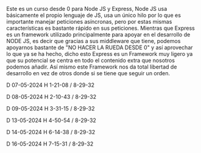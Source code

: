 Este es un curso desde 0 para Node JS y Express, Node JS usa básicamente el propio lenguaje de JS, usa un único hilo por lo que es importante manejar peticiones asíncronas, pero por estas mismas características es bastante rápido en sus peticiones. Mientras que Express es un framework utilizado principalmente para apoyar en el desarrollo de NODE JS, es decir que gracias a sus middleware que tiene, podemos apoyarnos bastante de "NO HACER LA RUEDA DESDE 0" y así aprovechar lo que ya se ha hecho, dicho esto Express es un Framework muy ligero ya que su potencial se centra en todo el contenido extra que nosotros podemos añadir. Así mismo este Framework nos da total libertad de desarrollo en vez de otros donde si se tiene que seguir un orden.

D 07-05-2024 H 1-21-08 / 8-29-32

D 08-05-2024 H 2-10-43 / 8-29-32

D 09-05-2024 H 3-31-15 / 8-29-32

D 13-05-2024 H 4-50-54 / 8-29-32

D 14-05-2024 H 6-14-38 / 8-29-32

D 16-05-2024 H 7-15-31 / 8-29-32
